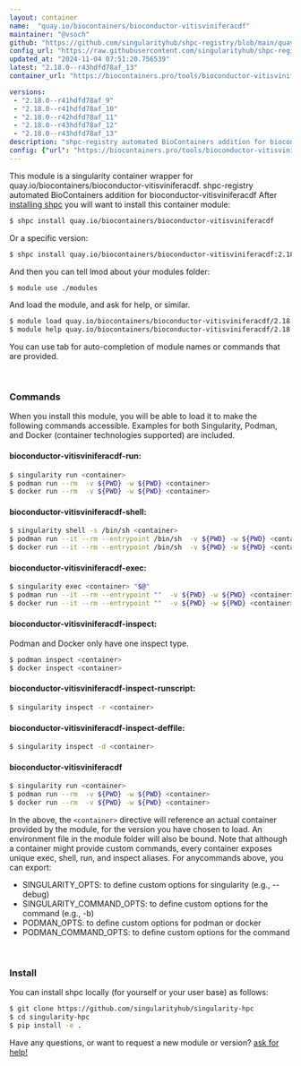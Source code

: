 ```yaml
---
layout: container
name:  "quay.io/biocontainers/bioconductor-vitisviniferacdf"
maintainer: "@vsoch"
github: "https://github.com/singularityhub/shpc-registry/blob/main/quay.io/biocontainers/bioconductor-vitisviniferacdf/container.yaml"
config_url: "https://raw.githubusercontent.com/singularityhub/shpc-registry/main/quay.io/biocontainers/bioconductor-vitisviniferacdf/container.yaml"
updated_at: "2024-11-04 07:51:20.756539"
latest: "2.18.0--r43hdfd78af_13"
container_url: "https://biocontainers.pro/tools/bioconductor-vitisviniferacdf"

versions:
 - "2.18.0--r41hdfd78af_9"
 - "2.18.0--r41hdfd78af_10"
 - "2.18.0--r42hdfd78af_11"
 - "2.18.0--r43hdfd78af_12"
 - "2.18.0--r43hdfd78af_13"
description: "shpc-registry automated BioContainers addition for bioconductor-vitisviniferacdf"
config: {"url": "https://biocontainers.pro/tools/bioconductor-vitisviniferacdf", "maintainer": "@vsoch", "description": "shpc-registry automated BioContainers addition for bioconductor-vitisviniferacdf", "latest": {"2.18.0--r43hdfd78af_13": "sha256:f72ec129127a7852a5128ff87095e66f14de7f182ab45e8f38101078ff0d291e"}, "tags": {"2.18.0--r41hdfd78af_9": "sha256:6c2e6d84b1efac41699e300669b3c49b578be12355ca7e7a16e70217cdeefb81", "2.18.0--r41hdfd78af_10": "sha256:0747b15cfd946eb3e44a9c1b626b92db831f0508139818ae106a09809c71a13b", "2.18.0--r42hdfd78af_11": "sha256:06f4ec115b6901b764aa63529abbb1667d5f1431b3ff67e31ec91be4f0dfa97a", "2.18.0--r43hdfd78af_12": "sha256:80b7feeb296c4ae5699f2948cf31a6d151e2429e97c5c0d40398652d4a23e3e5", "2.18.0--r43hdfd78af_13": "sha256:f72ec129127a7852a5128ff87095e66f14de7f182ab45e8f38101078ff0d291e"}, "docker": "quay.io/biocontainers/bioconductor-vitisviniferacdf"}
---
```


This module is a singularity container wrapper for quay.io/biocontainers/bioconductor-vitisviniferacdf.
shpc-registry automated BioContainers addition for bioconductor-vitisviniferacdf
After [installing shpc](#install) you will want to install this container module:


```bash
$ shpc install quay.io/biocontainers/bioconductor-vitisviniferacdf
```

Or a specific version:

```bash
$ shpc install quay.io/biocontainers/bioconductor-vitisviniferacdf:2.18.0--r43hdfd78af_13
```

And then you can tell lmod about your modules folder:

```bash
$ module use ./modules
```

And load the module, and ask for help, or similar.

```bash
$ module load quay.io/biocontainers/bioconductor-vitisviniferacdf/2.18.0--r43hdfd78af_13
$ module help quay.io/biocontainers/bioconductor-vitisviniferacdf/2.18.0--r43hdfd78af_13
```

You can use tab for auto-completion of module names or commands that are provided.

<br>

### Commands

When you install this module, you will be able to load it to make the following commands accessible.
Examples for both Singularity, Podman, and Docker (container technologies supported) are included.

#### bioconductor-vitisviniferacdf-run:

```bash
$ singularity run <container>
$ podman run --rm  -v ${PWD} -w ${PWD} <container>
$ docker run --rm  -v ${PWD} -w ${PWD} <container>
```

#### bioconductor-vitisviniferacdf-shell:

```bash
$ singularity shell -s /bin/sh <container>
$ podman run --it --rm --entrypoint /bin/sh  -v ${PWD} -w ${PWD} <container>
$ docker run --it --rm --entrypoint /bin/sh  -v ${PWD} -w ${PWD} <container>
```

#### bioconductor-vitisviniferacdf-exec:

```bash
$ singularity exec <container> "$@"
$ podman run --it --rm --entrypoint ""  -v ${PWD} -w ${PWD} <container> "$@"
$ docker run --it --rm --entrypoint ""  -v ${PWD} -w ${PWD} <container> "$@"
```

#### bioconductor-vitisviniferacdf-inspect:

Podman and Docker only have one inspect type.

```bash
$ podman inspect <container>
$ docker inspect <container>
```

#### bioconductor-vitisviniferacdf-inspect-runscript:

```bash
$ singularity inspect -r <container>
```

#### bioconductor-vitisviniferacdf-inspect-deffile:

```bash
$ singularity inspect -d <container>
```



#### bioconductor-vitisviniferacdf

```bash
$ singularity run <container>
$ podman run --rm  -v ${PWD} -w ${PWD} <container>
$ docker run --rm  -v ${PWD} -w ${PWD} <container>
```


In the above, the `<container>` directive will reference an actual container provided
by the module, for the version you have chosen to load. An environment file in the
module folder will also be bound. Note that although a container
might provide custom commands, every container exposes unique exec, shell, run, and
inspect aliases. For anycommands above, you can export:

 - SINGULARITY_OPTS: to define custom options for singularity (e.g., --debug)
 - SINGULARITY_COMMAND_OPTS: to define custom options for the command (e.g., -b)
 - PODMAN_OPTS: to define custom options for podman or docker
 - PODMAN_COMMAND_OPTS: to define custom options for the command

<br>

### Install

You can install shpc locally (for yourself or your user base) as follows:

```bash
$ git clone https://github.com/singularityhub/singularity-hpc
$ cd singularity-hpc
$ pip install -e .
```

Have any questions, or want to request a new module or version? [ask for help!](https://github.com/singularityhub/singularity-hpc/issues)